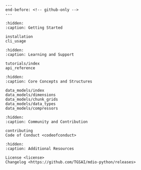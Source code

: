 ```{include} ../README.md
---
end-before: <!-- github-only -->
---
```

[apache 2.0 license]: license
[contributor guide]: contributing
[command-line usage]: cli_usage
[api reference]: api_reference
[installation instructions]: installation

```{toctree}
:hidden:
:caption: Getting Started

installation
cli_usage
```

```{toctree}
:hidden:
:caption: Learning and Support

tutorials/index
api_reference
```

```{toctree}
:hidden:
:caption: Core Concepts and Structures

data_models/index
data_models/dimensions
data_models/chunk_grids
data_models/data_types
data_models/compressors
```

```{toctree}
:hidden:
:caption: Community and Contribution

contributing
Code of Conduct <codeofconduct>
```

```{toctree}
:hidden:
:caption: Additional Resources

License <license>
Changelog <https://github.com/TGSAI/mdio-python/releases>
```
